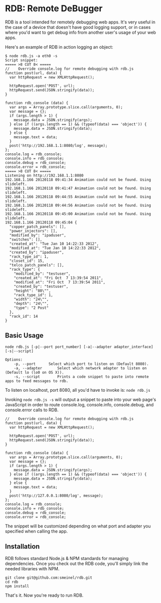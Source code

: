 RDB: Remote DeBugger
=====
RDB is a tool intended for remotely debugging web apps. It's very useful in the case of a device that doesn't have good logging support, or in cases where you'd want to get debug info from another user's usage of your web apps.

Here's an example of RDB in action logging an object:

    $ node rdb.js -a eth0 -s
    Script snippet:
    ===== >8 CUT 8< =====
    //    Override console.log for remote debugging with rdb.js
    function post(url, data) {
      var httpRequest = new XMLHttpRequest();
      
      httpRequest.open('POST', url);
      httpRequest.send(JSON.stringify(data));
    }

    function rdb_console (data) {
      var args = Array.prototype.slice.call(arguments, 0);
      var message = {};
      if (args.length > 1) {
        message.data = JSON.stringify(args);
      } else if ((args.length == 1) && (typeof(data) === 'object')) {
        message.data = JSON.stringify(data);
      } else {
        message.text = data;
      }
      post('http://192.168.1.1:8080/log', message);
    };
    console.log = rdb_console;
    console.info = rdb_console;
    console.debug = rdb_console;
    console.error = rdb_console;
    ===== >8 CUT 8< =====    
    Listening on http://192.168.1.1:8080
    192.168.1.166 20120118 09:41:34 Animation could not be found. Using slideleft.
    192.168.1.166 20120118 09:41:47 Animation could not be found. Using slideleft.
    192.168.1.166 20120118 09:44:55 Animation could not be found. Using slideleft.
    192.168.1.166 20120118 09:44:56 Animation could not be found. Using slideleft.
    192.168.1.166 20120118 09:45:00 Animation could not be found. Using slideleft.
    192.168.1.166 20120118 09:45:04 {
      "copper_patch_panels": [],
      "power_injectors": [],
      "modified_by": "ipaduser",
      "switches": [],
      "created_at": "Tue Jan 10 14:22:33 2012",
      "modified_at": "Tue Jan 10 14:22:33 2012",
      "created_by": "ipaduser",
      "rack_type_id": 1,
      "closet_id": 15,
      "telco_patch_panels": [],
      "rack_type": {
        "modified_by": "testuser",
        "created_at": "Fri Oct  7 13:39:54 2011",
        "modified_at": "Fri Oct  7 13:39:54 2011",
        "created_by": "testuser",
        "height": "80\"",
        "rack_type_id": 1,
        "width": "24\"",
        "depth": "24\"",
        "type": "2 Post"
      },
      "rack_id": 14
    }


Basic Usage
-----
    node rdb.js [-p|--port port_number] [-a|--adapter adapter_interface] [-s|--script]
    
    Options:
    	-p, --port		Select which port to listen on (Default 8080).
    	-a, --adapter		Select which network adapter to listen on (Default lo (lo0 on OS X)).
    	-s, --script		Prints a code snippet to paste into remote apps to feed messages to rdb.

To listen on localhost, port 8080, all you'd have to invoke is:
`node rdb.js`

Invoking `node rdb.js -s` will output a snippet to paste into your web page's JavaScript in order to route console.log, console.info, console.debug, and console.error calls to RDB.

    //    Override console.log for remote debugging with rdb.js
    function post(url, data) {
      var httpRequest = new XMLHttpRequest();
      
      httpRequest.open('POST', url);
      httpRequest.send(JSON.stringify(data));
    }

    function rdb_console (data) {
      var args = Array.prototype.slice.call(arguments, 0);
      var message = {};
      if (args.length > 1) {
        message.data = JSON.stringify(args);
      } else if ((args.length == 1) && (typeof(data) === 'object')) {
        message.data = JSON.stringify(data);
      } else {
        message.text = data;
      }
      post('http://127.0.0.1:8080/log', message);
    };
    console.log = rdb_console;
    console.info = rdb_console;
    console.debug = rdb_console;
    console.error = rdb_console;

The snippet will be customized depending on what port and adapter you specified when calling the app.

Installation
-----
RDB follows standard Node.js & NPM standards for managing dependencies. Once you check out the RDB code, you'll simply link the needed libraries with NPM.

    git clone git@github.com:smeinel/rdb.git
    cd rdb
    npm install


That's it. Now you're ready to run RDB.
